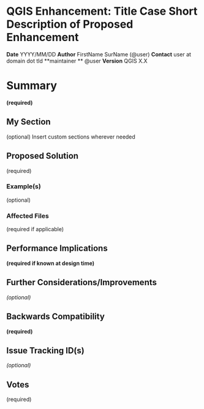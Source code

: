# QGIS Enhancement: Title Case Short Description of Proposed Enhancement

**Date** YYYY/MM/DD
**Author** FirstName SurName (@user)
**Contact** user at domain dot tld
**maintainer ** @user
**Version** QGIS X.X

# Summary

**(required)**

## My Section

(optional) Insert custom sections wherever needed

## Proposed Solution

(required)

### Example(s)

(optional)

### Affected Files

(required if applicable)

## Performance Implications

**(required if known at design time)**

## Further Considerations/Improvements

*(optional)*

## Backwards Compatibility

**(required)**

## Issue Tracking ID(s)

*(optional)*

## Votes

(required)
